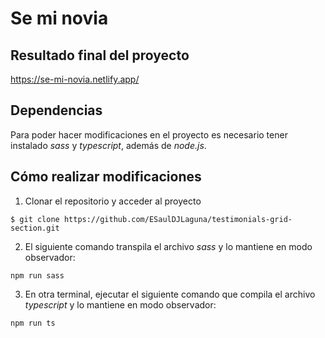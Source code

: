 # Se mi novia

## Resultado final del proyecto

https://se-mi-novia.netlify.app/

## Dependencias

Para poder hacer modificaciones en el proyecto es necesario tener instalado _sass_ y _typescript_, además de _node.js_.

## Cómo realizar modificaciones

1. Clonar el repositorio y acceder al proyecto

```
$ git clone https://github.com/ESaulDJLaguna/testimonials-grid-section.git
```

2. El siguiente comando transpila el archivo _sass_ y lo mantiene en modo observador:

```
npm run sass
```

3. En otra terminal, ejecutar el siguiente comando que compila el archivo _typescript_ y lo mantiene en modo observador:

```
npm run ts
```
